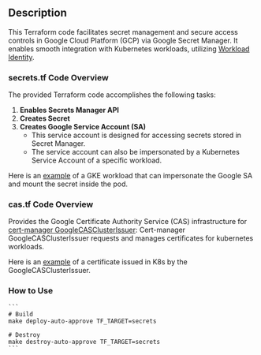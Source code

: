 ## Description

This Terraform code facilitates secret management and secure access controls in Google Cloud Platform (GCP) via Google Secret Manager. It enables smooth integration with Kubernetes workloads, utilizing [Workload Identity](https://cloud.google.com/kubernetes-engine/docs/how-to/workload-identity).

### secrets.tf Code Overview

The provided Terraform code accomplishes the following tasks:
1. **Enables Secrets Manager API**
2. **Creates Secret**
3. **Creates Google Service Account (SA)**
    - This service account is designed for accessing secrets stored in Secret Manager.
    - The service account can also be impersonated by a Kubernetes Service Account of a specific workload.

Here is an [example](https://github.com/GoogleCloudPlatform/secrets-store-csi-driver-provider-gcp/tree/main/examples) of a GKE workload that can impersonate the Google SA and mount the secret inside the pod.

### cas.tf Code Overview

Provides the Google Certificate Authority Service (CAS) infrastructure for [cert-manager GoogleCASClusterIssuer](https://github.com/andreistefanciprian/flux-demo/tree/main/infra/cert-manager):
Cert-manager GoogleCASClusterIssuer requests and manages certificates for kubernetes workloads.

Here is an [example](https://github.com/andreistefanciprian/flux-demo/blob/main/clusters/home/demo-cert.yaml) of a certificate issued in K8s by the GoogleCASClusterIssuer.

### How to Use

    ```
    # Build
    make deploy-auto-approve TF_TARGET=secrets

    # Destroy
    make destroy-auto-approve TF_TARGET=secrets
    ```